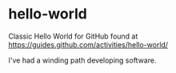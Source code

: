 # hello-world
Classic Hello World for GitHub found at https://guides.github.com/activities/hello-world/

I've had a winding path developing software. 
